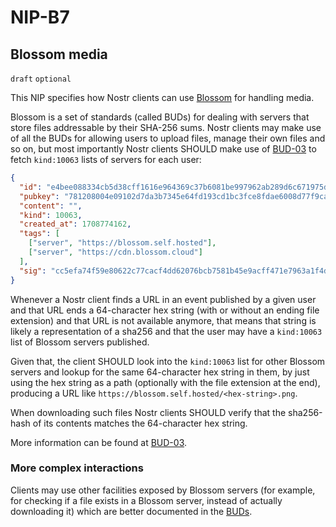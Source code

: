 NIP-B7
======

Blossom media
-------------

`draft` `optional`

This NIP specifies how Nostr clients can use [Blossom][] for handling media.

Blossom is a set of standards (called BUDs) for dealing with servers that store files addressable by their SHA-256 sums. Nostr clients may make use of all the BUDs for allowing users to upload files, manage their own files and so on, but most importantly Nostr clients SHOULD make use of [BUD-03][] to fetch `kind:10063` lists of servers for each user:

```json
{
  "id": "e4bee088334cb5d38cff1616e964369c37b6081be997962ab289d6c671975d71",
  "pubkey": "781208004e09102d7da3b7345e64fd193cd1bc3fce8fdae6008d77f9cabcd036",
  "content": "",
  "kind": 10063,
  "created_at": 1708774162,
  "tags": [
    ["server", "https://blossom.self.hosted"],
    ["server", "https://cdn.blossom.cloud"]
  ],
  "sig": "cc5efa74f59e80622c77cacf4dd62076bcb7581b45e9acff471e7963a1f4d8b3406adab5ee1ac9673487480e57d20e523428e60ffcc7e7a904ac882cfccfc653"
}
```

Whenever a Nostr client finds a URL in an event published by a given user and that URL ends a 64-character hex string (with or without an ending file extension) and that URL is not available anymore, that means that string is likely a representation of a sha256 and that the user may have a `kind:10063` list of Blossom servers published.

Given that, the client SHOULD look into the `kind:10063` list for other Blossom servers and lookup for the same 64-character hex string in them, by just using the hex string as a path (optionally with the file extension at the end), producing a URL like `https://blossom.self.hosted/<hex-string>.png`.

When downloading such files Nostr clients SHOULD verify that the sha256-hash of its contents matches the 64-character hex string.

More information can be found at [BUD-03][].

### More complex interactions

Clients may use other facilities exposed by Blossom servers (for example, for checking if a file exists in a Blossom server, instead of actually downloading it) which are better documented in the [BUDs][Blossom].

[Blossom]: https://github.com/hzrd149/blossom
[BUD-03]: https://github.com/hzrd149/blossom/blob/master/buds/03.md
